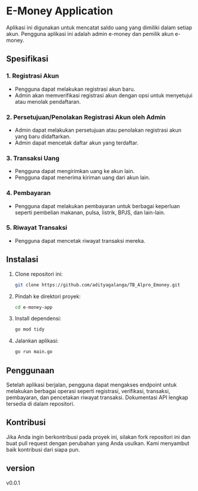 # E-Money Application

Aplikasi ini digunakan untuk mencatat saldo uang yang dimiliki dalam setiap akun. Pengguna aplikasi ini adalah admin e-money dan pemilik akun e-money.

## Spesifikasi

### 1. Registrasi Akun

- Pengguna dapat melakukan registrasi akun baru.
- Admin akan memverifikasi registrasi akun dengan opsi untuk menyetujui atau menolak pendaftaran.

### 2. Persetujuan/Penolakan Registrasi Akun oleh Admin

- Admin dapat melakukan persetujuan atau penolakan registrasi akun yang baru didaftarkan.
- Admin dapat mencetak daftar akun yang terdaftar.

### 3. Transaksi Uang

- Pengguna dapat mengirimkan uang ke akun lain.
- Pengguna dapat menerima kiriman uang dari akun lain.

### 4. Pembayaran

- Pengguna dapat melakukan pembayaran untuk berbagai keperluan seperti pembelian makanan, pulsa, listrik, BPJS, dan lain-lain.

### 5. Riwayat Transaksi

- Pengguna dapat mencetak riwayat transaksi mereka.

## Instalasi

1. Clone repositori ini:
    ```bash
    git clone https://github.com/adityagalanga/TB_Alpro_Emoney.git
    ```

2. Pindah ke direktori proyek:
    ```bash
    cd e-money-app
    ```

3. Install dependensi:
    ```bash
    go mod tidy
    ```

4. Jalankan aplikasi:
    ```bash
    go run main.go
    ```

## Penggunaan

Setelah aplikasi berjalan, pengguna dapat mengakses endpoint untuk melakukan berbagai operasi seperti registrasi, verifikasi, transaksi, pembayaran, dan pencetakan riwayat transaksi. Dokumentasi API lengkap tersedia di dalam repositori.

## Kontribusi

Jika Anda ingin berkontribusi pada proyek ini, silakan fork repositori ini dan buat pull request dengan perubahan yang Anda usulkan. Kami menyambut baik kontribusi dari siapa pun.

## version
v0.0.1
